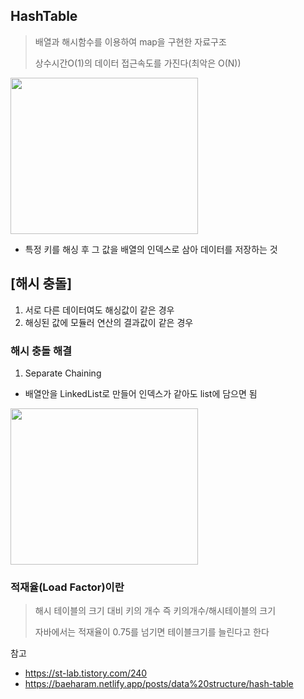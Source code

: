 ## HashTable
> 배열과 해시함수를 이용하여 map을 구현한 자료구조
> 
> 상수시간O(1)의 데이터 접근속도를 가진다(최악은 O(N))

<img src="https://github.com/Jung-MinGi/study/assets/118701129/4f9ab8f3-2348-451c-a835-8c493d2263bc" width="300" height="250"/>

* 특정 키를 해싱 후 그 값을 배열의 인덱스로 삼아 데이터를 저장하는 것

## [해시 충돌]
1. 서로 다른 데이터여도 해싱값이 같은 경우
2. 해싱된 값에 모듈러 연산의 결과값이 같은 경우


### 해시 충돌 해결 
1. Separate Chaining
* 배열안을 LinkedList로 만들어 인덱스가 같아도 list에 담으면 됨
<img src="https://github.com/Jung-MinGi/study/assets/118701129/524dac87-8e35-4fbe-a79c-4ffb0109a244" width="300" height="250"/>

### 적재율(Load Factor)이란
> 해시 테이블의 크기 대비 키의 개수 즉 키의개수/해시테이블의 크기
> 
> 자바에서는 적재율이 0.75를 넘기면 테이블크기를 늘린다고 한다

참고
* https://st-lab.tistory.com/240
* https://baeharam.netlify.app/posts/data%20structure/hash-table

